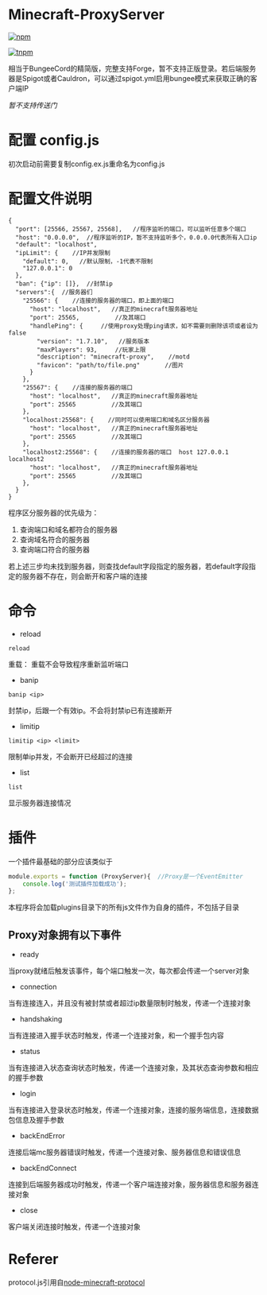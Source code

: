 # Minecraft-ProxyServer 
[![npm](https://nodei.co/npm/minecraft-proxy.png?downloads=true&downloadRank=true)](https://nodei.co/npm/minecraft-proxy)

[![tnpm](http://npm.taobao.org/badge/v/minecraft-proxy.svg?style=flat-square)](http://npm.taobao.org/package/minecraft-proxy)

相当于BungeeCord的精简版，完整支持Forge，暂不支持正版登录。若后端服务器是Spigot或者Cauldron，可以通过spigot.yml启用bungee模式来获取正确的客户端IP

*暂不支持传送门*
# 配置 config.js
初次启动前需要复制config.ex.js重命名为config.js

# 配置文件说明

    {
      "port": [25566, 25567, 25568],   //程序监听的端口，可以监听任意多个端口
      "host": "0.0.0.0",  //程序监听的IP，暂不支持监听多个，0.0.0.0代表所有入口ip
      "default": "localhost",
      "ipLimit": {    //IP并发限制
        "default": 0,   //默认限制，-1代表不限制
        "127.0.0.1": 0
      },
      "ban": {"ip": []},  //封禁ip
      "servers":{  //服务器们
        "25566": {    //连接的服务器的端口，即上面的端口
          "host": "localhost",   //真正的minecraft服务器地址
          "port": 25565,          //及其端口
          "handlePing": {     //使用proxy处理ping请求，如不需要则删除该项或者设为false
            "version": "1.7.10",   //服务版本
            "maxPlayers": 93,     //玩家上限
            "description": "minecraft-proxy",    //motd
            "favicon": "path/to/file.png"       //图片
          }
        },
        "25567": {    //连接的服务器的端口
          "host": "localhost",   //真正的minecraft服务器地址
          "port": 25565          //及其端口
        },
        "localhost:25568": {    //同时可以使用端口和域名区分服务器
          "host": "localhost",   //真正的minecraft服务器地址
          "port": 25565          //及其端口
        },
        "localhost2:25568": {    //连接的服务器的端口  host 127.0.0.1 localhost2
          "host": "localhost",   //真正的minecraft服务器地址
          "port": 25565          //及其端口
        },
      }
    }

程序区分服务器的优先级为：

1. 查询端口和域名都符合的服务器
2. 查询域名符合的服务器
3. 查询端口符合的服务器

若上述三步均未找到服务器，则查找default字段指定的服务器，若default字段指定的服务器不存在，则会断开和客户端的连接

# 命令
- reload

```
reload
```

重载：
重载不会导致程序重新监听端口

- banip

```
banip <ip>
```

封禁ip，后跟一个有效ip。不会将封禁ip已有连接断开

- limitip

```
limitip <ip> <limit>
```

限制单ip并发，不会断开已经超过的连接

- list

```
list
```

显示服务器连接情况


# 插件

一个插件最基础的部分应该类似于
```javascript
module.exports = function (ProxyServer){  //Proxy是一个EventEmitter
    console.log('测试插件加载成功');
};
```
本程序将会加载plugins目录下的所有js文件作为自身的插件，不包括子目录

## Proxy对象拥有以下事件

- ready

当proxy就绪后触发该事件，每个端口触发一次，每次都会传递一个server对象

- connection

当有连接连入，并且没有被封禁或者超过ip数量限制时触发，传递一个连接对象

- handshaking

当有连接进入握手状态时触发，传递一个连接对象，和一个握手包内容

- status

当有连接进入状态查询状态时触发，传递一个连接对象，及其状态查询参数和相应的握手参数

- login

当有连接进入登录状态时触发，传递一个连接对象，连接的服务端信息，连接数据包信息及握手参数

- backEndError

连接后端mc服务器错误时触发，传递一个连接对象、服务器信息和错误信息

- backEndConnect

连接到后端服务器成功时触发，传递一个客户端连接对象，服务器信息和服务器连接对象

- close

客户端关闭连接时触发，传递一个连接对象

# Referer
protocol.js引用自[node-minecraft-protocol](https://github.com/andrewrk/node-minecraft-protocol/blob/master/lib/protocol.js)
